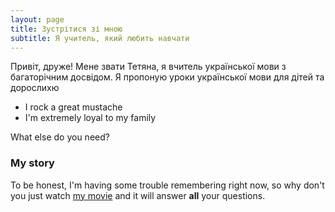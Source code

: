 ```yaml
---
layout: page
title: Зустрітися зі мною
subtitle: Я учитель, який любить навчати
---
```


Привіт, друже!
Мене звати Тетяна, я вчитель української мови з багаторічним досвідом. Я пропоную уроки української мови для дітей та дорослихю 

- I rock a great mustache
- I'm extremely loyal to my family

What else do you need?

### My story

To be honest, I'm having some trouble remembering right now, so why don't you just watch [my movie](https://en.wikipedia.org/wiki/The_Princess_Bride_%28film%29) and it will answer **all** your questions.
